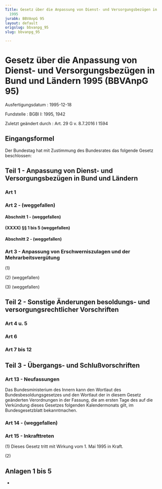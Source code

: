 ```yaml
---
Title: Gesetz über die Anpassung von Dienst- und Versorgungsbezügen in Bund und Ländern
  1995
jurabk: BBVAnpG 95
layout: default
origslug: bbvanpg_95
slug: bbvanpg_95

---
```


# Gesetz über die Anpassung von Dienst- und Versorgungsbezügen in Bund und Ländern 1995 (BBVAnpG 95)

Ausfertigungsdatum
:   1995-12-18

Fundstelle
:   BGBl I: 1995, 1942

Zuletzt geändert durch
:   Art. 29 G v. 8.7.2016 I 1594


## Eingangsformel

Der Bundestag hat mit Zustimmung des Bundesrates das folgende Gesetz
beschlossen:


## Teil 1 - Anpassung von Dienst- und Versorgungsbezügen in Bund und Ländern



### Art 1



### Art 2 - (weggefallen)



#### Abschnitt 1 - (weggefallen)



#### (XXXX) §§ 1 bis 5 (weggefallen)



#### Abschnitt 2 - (weggefallen)



### Art 3 - Anpassung von Erschwerniszulagen und der  Mehrarbeitsvergütung

(1)

(2) (weggefallen)

(3) (weggefallen)


## Teil 2 - Sonstige Änderungen besoldungs- und versorgungsrechtlicher Vorschriften



### Art 4 u. 5



### Art 6



### Art 7 bis 12



## Teil 3 - Übergangs- und Schlußvorschriften



### Art 13 - Neufassungen

Das Bundesministerium des Innern kann den Wortlaut des
Bundesbesoldungsgesetzes und den Wortlaut der in diesem Gesetz
geänderten Verordnungen in der Fassung, die am ersten Tage des auf die
Verkündung dieses Gesetzes folgenden Kalendermonats gilt, im
Bundesgesetzblatt bekanntmachen.


### Art 14 - (weggefallen)



### Art 15 - Inkrafttreten

(1) Dieses Gesetz tritt mit Wirkung vom 1. Mai 1995 in Kraft.

(2)


## Anlagen 1 bis 5

-

